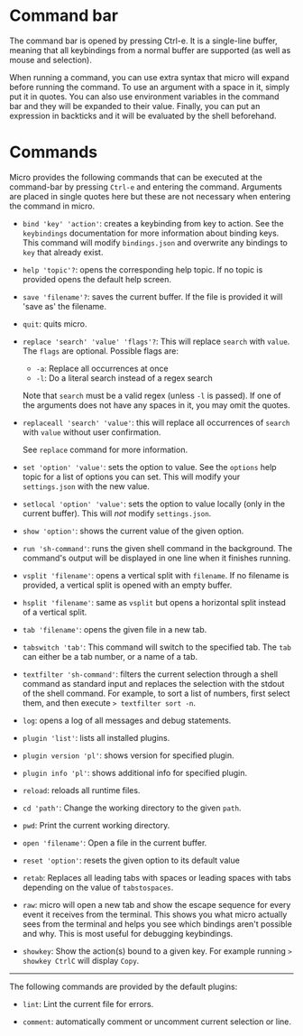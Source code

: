 # Command bar

The command bar is opened by pressing Ctrl-e. It is a single-line buffer,
meaning that all keybindings from a normal buffer are supported (as well
as mouse and selection).

When running a command, you can use extra syntax that micro will expand before
running the command. To use an argument with a space in it, simply put it in
quotes. You can also use environment variables in the command bar and they
will be expanded to their value. Finally, you can put an expression in backticks
and it will be evaluated by the shell beforehand.

# Commands

Micro provides the following commands that can be executed at the command-bar by
pressing `Ctrl-e` and entering the command. Arguments are placed in single
quotes here but these are not necessary when entering the command in micro.

* `bind 'key' 'action'`: creates a keybinding from key to action. See the
   `keybindings` documentation for more information about binding keys.
   This command will modify `bindings.json` and overwrite any bindings to
   `key` that already exist.

* `help 'topic'?`: opens the corresponding help topic. If no topic is provided
   opens the default help screen.

* `save 'filename'?`: saves the current buffer. If the file is provided it
   will 'save as' the filename.

* `quit`: quits micro.

* `replace 'search' 'value' 'flags'?`: This will replace `search` with `value`. 
   The `flags` are optional. Possible flags are:
   * `-a`: Replace all occurrences at once
   * `-l`: Do a literal search instead of a regex search

   Note that `search` must be a valid regex (unless `-l` is passed). If one 
   of the arguments does not have any spaces in it, you may omit the quotes.

* `replaceall 'search' 'value'`: this will replace all occurrences of `search`
   with `value` without user confirmation.

	See `replace` command for more information.

* `set 'option' 'value'`: sets the option to value. See the `options` help topic for
   a list of options you can set. This will modify your `settings.json` with the
   new value.

* `setlocal 'option' 'value'`: sets the option to value locally (only in the current
   buffer). This will *not* modify `settings.json`.

* `show 'option'`: shows the current value of the given option.

* `run 'sh-command'`: runs the given shell command in the background. The 
   command's output will be displayed in one line when it finishes running.

* `vsplit 'filename'`: opens a vertical split with `filename`. If no filename is
   provided, a vertical split is opened with an empty buffer.

* `hsplit 'filename'`: same as `vsplit` but opens a horizontal split instead of a
   vertical split.

* `tab 'filename'`: opens the given file in a new tab.

* `tabswitch 'tab'`: This command will switch to the specified tab. The `tab` can
   either be a tab number, or a name of a tab.

* `textfilter 'sh-command'`: filters the current selection through a shell command
   as standard input and replaces the selection with the stdout of the shell command.
   For example, to sort a list of numbers, first select them, and then execute
   `> textfilter sort -n`.
					 
* `log`: opens a log of all messages and debug statements.

* `plugin 'list'`: lists all installed plugins.

* `plugin version 'pl'`: shows version for specified plugin.

* `plugin info 'pl'`: shows additional info for specified plugin.

* `reload`: reloads all runtime files.

* `cd 'path'`: Change the working directory to the given `path`.

* `pwd`: Print the current working directory.

* `open 'filename'`: Open a file in the current buffer.

* `reset 'option'`: resets the given option to its default value

* `retab`: Replaces all leading tabs with spaces or leading spaces with tabs
   depending on the value of `tabstospaces`.

* `raw`: micro will open a new tab and show the escape sequence for every event
   it receives from the terminal. This shows you what micro actually sees from
   the terminal and helps you see which bindings aren't possible and why. This
   is most useful for debugging keybindings.

* `showkey`: Show the action(s) bound to a given key. For example
   running `> showkey CtrlC` will display `Copy`.

---

The following commands are provided by the default plugins:

* `lint`: Lint the current file for errors.

* `comment`: automatically comment or uncomment current selection or line.
